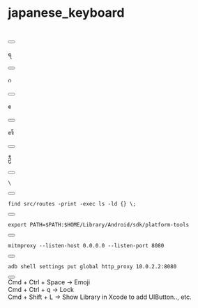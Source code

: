 # japanese_keyboard


<pre><code>​</code></pre>
<button onclick="navigator.clipboard.writeText(this.previousElementSibling.innerText);">
</button>

<pre><code>ရ</code></pre>
<button onclick="navigator.clipboard.writeText(this.previousElementSibling.innerText);">
</button>

<pre><code>ဂ</code></pre>
<button onclick="navigator.clipboard.writeText(this.previousElementSibling.innerText);">
</button>

<pre><code>ဧ</code></pre>
<button onclick="navigator.clipboard.writeText(this.previousElementSibling.innerText);">
</button>

<pre><code>၏</code></pre>
<button onclick="navigator.clipboard.writeText(this.previousElementSibling.innerText);">
</button>

<pre><code>ဦ</code></pre>
<button onclick="navigator.clipboard.writeText(this.previousElementSibling.innerText);">
</button>

<pre><code>\</code></pre>
<button onclick="navigator.clipboard.writeText(this.previousElementSibling.innerText);">
</button>

<pre><code>find src/routes -print -exec ls -ld {} \;</code></pre>
<button onclick="navigator.clipboard.writeText(this.previousElementSibling.innerText);">
</button>

<pre><code>export PATH=$PATH:$HOME/Library/Android/sdk/platform-tools</code></pre>
<button onclick="navigator.clipboard.writeText(this.previousElementSibling.innerText);">
</button>

<pre><code>mitmproxy --listen-host 0.0.0.0 --listen-port 8080</code></pre>
<button onclick="navigator.clipboard.writeText(this.previousElementSibling.innerText);">
</button>

<pre><code>adb shell settings put global http_proxy 10.0.2.2:8080</code></pre>
<button onclick="navigator.clipboard.writeText(this.previousElementSibling.innerText);">
</button>

</br>
Cmd + Ctrl + Space -> Emoji </br>
Cmd + Ctrl + q -> Lock </br>
Cmd + Shift + L -> Show Library in Xcode to add UIButton.., etc. </br>

